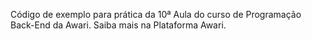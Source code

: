 Código de exemplo para prática da 10ª Aula do curso de Programação Back-End da Awari. Saiba mais na Plataforma Awari.